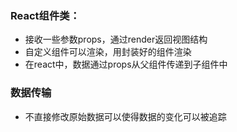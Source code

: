 ### React组件类：
- 接收一些参数props，通过render返回视图结构
- 自定义组件可以渲染，用封装好的组件渲染
- 在react中，数据通过props从父组件传递到子组件中
### 数据传输
- 不直接修改原始数据可以使得数据的变化可以被追踪